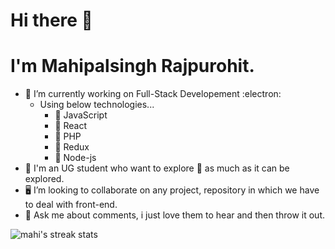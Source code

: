 # Hi there 👋
# I'm Mahipalsingh Rajpurohit.

- 🔭 I’m currently working on Full-Stack Developement :electron:
    - Using below technologies...
      - 🌱 JavaScript
      - 🌱 React
      - 🌱 PHP 
      - 🌱 Redux 
      - 🌱 Node-js
- :dart: I'm an UG student who want to explore :crystal_ball: as much as it can be explored.
- :desktop_computer: I’m looking to collaborate on any project, repository in which we have to deal with front-end.
- 💬 Ask me about comments, i just love them to hear and then throw it out.

![mahi's streak stats](https://github-readme-streak-stats.herokuapp.com/?user=mahipurohit1)  




